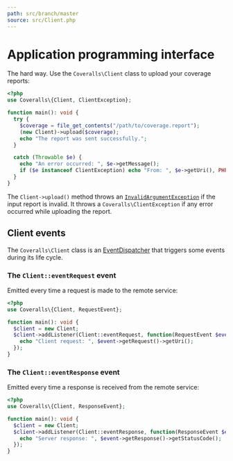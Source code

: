 ```yaml
---
path: src/branch/master
source: src/Client.php
---
```


# Application programming interface
The hard way. Use the `Coveralls\Client` class to upload your coverage reports:

``` php
<?php
use Coveralls\{Client, ClientException};

function main(): void {
  try {
    $coverage = file_get_contents("/path/to/coverage.report");
    (new Client)->upload($coverage);
    echo "The report was sent successfully.";
  }

  catch (Throwable $e) {
    echo "An error occurred: ", $e->getMessage();
    if ($e instanceof ClientException) echo "From: ", $e->getUri(), PHP_EOL;
  }
}
```

The `Client->upload()` method throws an [`InvalidArgumentException`](https://www.php.net/manual/en/class.invalidargumentexception.php)
if the input report is invalid. It throws a `Coveralls\ClientException` if any error occurred while uploading the report.

## Client events
The `Coveralls\Client` class is an [EventDispatcher](https://symfony.com/doc/current/components/event_dispatcher.html) that triggers some events during its life cycle.

### The `Client::eventRequest` event
Emitted every time a request is made to the remote service:

``` php
<?php
use Coveralls\{Client, RequestEvent};

function main(): void {
  $client = new Client;
  $client->addListener(Client::eventRequest, function(RequestEvent $event) {
    echo "Client request: ", $event->getRequest()->getUri();
  });
}
```

### The `Client::eventResponse` event
Emitted every time a response is received from the remote service:

``` php
<?php
use Coveralls\{Client, ResponseEvent};

function main(): void {
  $client = new Client;
  $client->addListener(Client::eventResponse, function(ResponseEvent $event) {
    echo "Server response: ", $event->getResponse()->getStatusCode();
  });
}
```
